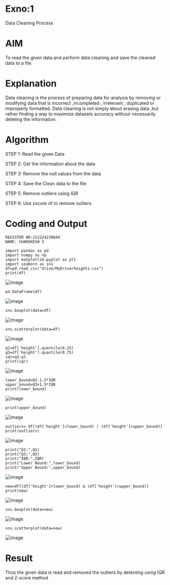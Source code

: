 # Exno:1
Data Cleaning Process

# AIM
To read the given data and perform data cleaning and save the cleaned data to a file.

# Explanation
Data cleaning is the process of preparing data for analysis by removing or modifying data that is incorrect ,incompleted , irrelevant , duplicated or improperly formatted. Data cleaning is not simply about erasing data ,but rather finding a way to maximize datasets accuracy without necessarily deleting the information.

# Algorithm
STEP 1: Read the given Data

STEP 2: Get the information about the data

STEP 3: Remove the null values from the data

STEP 4: Save the Clean data to the file

STEP 5: Remove outliers using IQR

STEP 6: Use zscore of to remove outliers

# Coding and Output
  ```
REGISTER NO:212224230044
NAME: CHARUKESH S
```
```
import pandas as pd
import numpy as np
import matplotlib.pyplot as plt
import seaborn as sns
df=pd.read_csv("drive/MyDrive/heights.csv")
print(df)
```
![image](https://github.com/user-attachments/assets/e4c16790-5456-42b8-885d-37b9747379d0)
```
pd.DataFrame(df)
```
![image](https://github.com/user-attachments/assets/6e16ac9d-c13e-4269-a115-fdcbd14352da)
```
sns.boxplot(data=df)
```
![image](https://github.com/user-attachments/assets/a6ecc828-17c1-476b-a0da-143c5a8010ba)
```
sns.scatterplot(data=df)
```
![image](https://github.com/user-attachments/assets/56090097-5ee0-43e3-91b5-b4222d6156fb)

```
q1=df['height'].quantile(0.25)
q3=df['height'].quantile(0.75)
iqr=q3-q1
print(iqr)
```
![image](https://github.com/user-attachments/assets/7a0f9af0-f299-4bd2-9c25-3105b9dfc12e)
```
lower_bound=Q1-1.5*IQR
upper_bound=Q3+1.5*IQR
print(lower_bound)
```
![image](https://github.com/user-attachments/assets/2b644049-b297-446f-8000-2da070f2b8f2)
```
print(upper_bound)
```
![image](https://github.com/user-attachments/assets/0cab238a-8e86-416f-a7bb-6367de8b6529)
```
outliers= df[(df['height']<lower_bound) | (df['height']>upper_bound)]
print(outliers)
```
![image](https://github.com/user-attachments/assets/70e32d0a-bd1b-4180-bbc8-d591fb4a1be7)
```
print("Q1:",Q1)
print("Q3:",Q3)
print("IQR:",IQR)
print("Lower Bound:",lower_bound)
print("Upper Bound:",upper_bound)
```
![image](https://github.com/user-attachments/assets/f5673602-661e-4112-a292-9d92de9f6513)
```
new=df[(df['height']>lower_bound) & (df['height']<upper_bound)]
print(new)
```
![image](https://github.com/user-attachments/assets/fd48d00d-6df4-476c-87a3-7bcd2b328085)
```
sns.boxplot(data=new)
```
![image](https://github.com/user-attachments/assets/b9afb823-2b20-4b79-984c-44ad7f89029d)
```
sns.scatterplot(data=new)
```
![image](https://github.com/user-attachments/assets/1bdc9853-9160-4ee8-a37b-1c8b511d1cfd)

# Result
Thus the given data is read and removed the outliers by detecting using IQR and Z-score method
